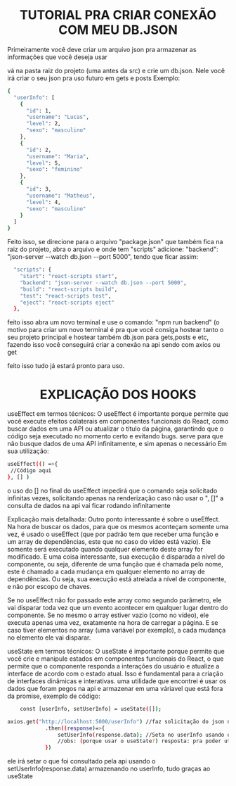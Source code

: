 <h1 align="center"> TUTORIAL PRA CRIAR CONEXÃO COM MEU DB.JSON </h1>

Primeiramente você deve criar um arquivo json pra armazenar as informações que você deseja usar

vá na pasta raiz do projeto (uma antes da src) e crie um db.json. Nele você irá criar o seu json pra uso futuro em gets e posts
Exemplo:
```bash
{
  "userInfo": [
    {
      "id": 1,
      "username": "Lucas",
      "level": 2,
      "sexo": "masculino"
    },
    {
      "id": 2,
      "username": "Maria",
      "level": 5,
      "sexo": "feminino"
    },
    {
      "id": 3,
      "username": "Matheus",
      "level": 4,
      "sexo": "masculino"
    }
  ]
}
```

Feito isso, se direcione para o arquivo "package.json" que também fica na raiz do projeto, abra o arquivo e onde tem "scripts"
adicione:    "backend": "json-server --watch db.json --port 5000", tendo que ficar assim:
```bash
  "scripts": {
    "start": "react-scripts start",
    "backend": "json-server --watch db.json --port 5000",
    "build": "react-scripts build",
    "test": "react-scripts test",
    "eject": "react-scripts eject"
  },
```
feito isso abra um novo terminal e use o comando: "npm run backend" (o motivo para criar um novo terminal é pra que você consiga hostear
tanto o seu projeto principal e hostear também db.json para gets,posts e etc, fazendo isso você conseguirá criar a conexão na api sendo com
axios ou get

feito isso tudo já estará pronto para uso.

<h1 align="center"> EXPLICAÇÃO DOS HOOKS </h1>

useEffect em termos técnicos: O useEffect é importante porque permite que você execute efeitos colaterais em componentes funcionais do React, como buscar dados em uma API ou atualizar o título da página, garantindo que o código seja executado no momento certo e evitando bugs.
serve para que não busque dados de uma API infinitamente, e sim apenas o necessário
Em sua utilização:
```bash
useEffect(() =>{
 //Código aqui
}, [] )
```
o uso do [] no final do useEffect impedirá que o comando seja solicitado infinitas vezes, solicitando apenas na renderização
caso não usar o ", []" a consulta de dados na api vai ficar rodando infinitamente

Explicação mais detalhada:
Outro ponto interessante é sobre o useEffect. Na hora de buscar os dados, para que os mesmos aconteçam somente uma vez, é usado o useEffect (que por padrão tem que receber uma função e um array de dependências, este que no caso do vídeo está vazio). Ele somente será executado quando qualquer elemento deste array for modificado. E uma coisa interessante, sua execução é disparada a nível do componente, ou seja, diferente de uma função que é chamada pelo nome, este é chamado a cada mudança em qualquer elemento no array de dependências. Ou seja, sua execução está atrelada a nível de componente, e não por escopo de chaves. 

Se no useEffect não for passado este array como segundo parâmetro, ele vai disparar toda vez que um evento acontecer em qualquer lugar dentro do componente.
Se no mesmo o array estiver vazio (como no vídeo), ele executa apenas uma vez, exatamente na hora de carregar a página.
E se caso tiver elementos no array (uma variável por exemplo), a cada mudança no elemento ele vai disparar.



useState em termos técnicos: O useState é importante porque permite que você crie e manipule estados em componentes funcionais do React, o que permite que o componente responda a interações do usuário e atualize a interface de acordo com o estado atual. Isso é fundamental para a criação de interfaces dinâmicas e interativas.
uma utilidade que encontrei é usar os dados que foram pegos na api e armazenar em uma váriavel que está fora da promise, exemplo de código:
```bash
    const [userInfo, setUserInfo] = useState([]);

axios.get("http://localhost:5000/userInfo") //faz solicitação do json no link
            .then((response)=>{
                setUserInfo(response.data); //Seta no userInfo usando o useState
                //obs: (porque usar o useState?) resposta: pra poder utilizar a variavel que está dentro do get fora do get, sendo no back-end ou no front-end
            })
```

ele irá setar o que foi consultado pela api usando o setUserInfo(response.data) armazenando no userInfo, tudo graças ao useState
